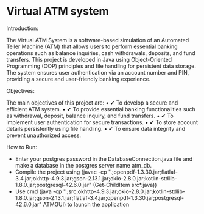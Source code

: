 # Virtual ATM system

Introduction:

The Virtual ATM System is a software-based simulation of an Automated Teller Machine (ATM) that allows users to perform essential banking operations such as balance inquiries, cash withdrawals, deposits, and fund transfers. This project is developed in Java using Object-Oriented Programming (OOP) principles and file handling for persistent data storage. The system ensures user authentication via an account number and PIN, providing a secure and user-friendly banking experience.

Objectives:

The main objectives of this project are:
•	✔ To develop a secure and efficient ATM system.
•	✔ To provide essential banking functionalities such as withdrawal, deposit, balance inquiry, and fund transfers.
•	✔ To implement user authentication for secure transactions.
•	✔ To store account details persistently using file handling.
•	✔ To ensure data integrity and prevent unauthorized access.


How to Run:

 - Enter your postgres password in the DatabaseConnection.java file and make a database in the postgres server name atm_db.
 - Compile the project using (javac -cp ".;openpdf-1.3.30.jar;flatlaf-3.4.jar;okhttp-4.9.3.jar;gson-2.13.1.jar;okio-2.8.0.jar;kotlin-stdlib-1.8.0.jar;postgresql-42.6.0.jar" (Get-ChildItem src\*.java))
 - Use cmd (java -cp ".;src;okhttp-4.9.3.jar;okio-2.8.0.jar;kotlin-stdlib-1.8.0.jar;gson-2.13.1.jar;flatlaf-3.4.jar;openpdf-1.3.30.jar;postgresql-42.6.0.jar" ATMGUI) to launch the application
